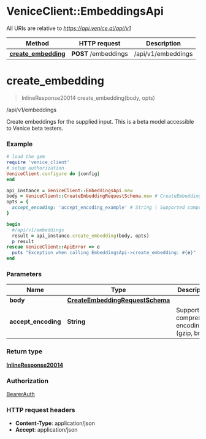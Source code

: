 # VeniceClient::EmbeddingsApi

All URIs are relative to *https://api.venice.ai/api/v1*

Method | HTTP request | Description
------------- | ------------- | -------------
[**create_embedding**](EmbeddingsApi.md#create_embedding) | **POST** /embeddings | /api/v1/embeddings

# **create_embedding**
> InlineResponse20014 create_embedding(body, opts)

/api/v1/embeddings

Create embeddings for the supplied input. This is a beta model accessible to Venice beta testers.

### Example
```ruby
# load the gem
require 'venice_client'
# setup authorization
VeniceClient.configure do |config|
end

api_instance = VeniceClient::EmbeddingsApi.new
body = VeniceClient::CreateEmbeddingRequestSchema.new # CreateEmbeddingRequestSchema | 
opts = { 
  accept_encoding: 'accept_encoding_example' # String | Supported compression encodings (gzip, br)
}

begin
  #/api/v1/embeddings
  result = api_instance.create_embedding(body, opts)
  p result
rescue VeniceClient::ApiError => e
  puts "Exception when calling EmbeddingsApi->create_embedding: #{e}"
end
```

### Parameters

Name | Type | Description  | Notes
------------- | ------------- | ------------- | -------------
 **body** | [**CreateEmbeddingRequestSchema**](CreateEmbeddingRequestSchema.md)|  | 
 **accept_encoding** | **String**| Supported compression encodings (gzip, br) | [optional] 

### Return type

[**InlineResponse20014**](InlineResponse20014.md)

### Authorization

[BearerAuth](../README.md#BearerAuth)

### HTTP request headers

 - **Content-Type**: application/json
 - **Accept**: application/json



